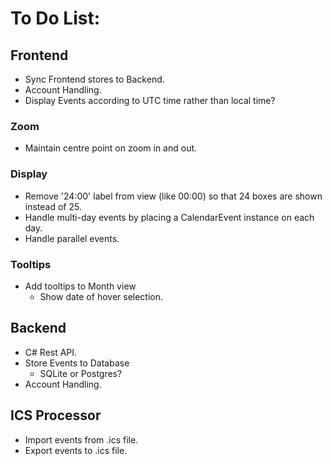 # To Do List:

## Frontend
- Sync Frontend stores to Backend.
- Account Handling.
- Display Events according to UTC time rather than local time?

### Zoom
- Maintain centre point on zoom in and out.

### Display
- Remove '24:00' label from view (like 00:00) so that 24 boxes are shown instead of 25.
- Handle multi-day events by placing a CalendarEvent instance on each day.
- Handle parallel events.

### Tooltips
- Add tooltips to Month view
  - Show date of hover selection.

## Backend
- C# Rest API.
- Store Events to Database
  - SQLite or Postgres?
- Account Handling.

## ICS Processor
- Import events from .ics file.
- Export events to .ics file.
